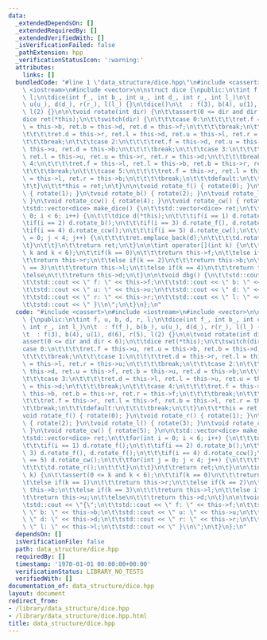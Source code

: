 ```yaml
---
data:
  _extendedDependsOn: []
  _extendedRequiredBy: []
  _extendedVerifiedWith: []
  _isVerificationFailed: false
  _pathExtension: hpp
  _verificationStatusIcon: ':warning:'
  attributes:
    links: []
  bundledCode: "#line 1 \"data_structure/dice.hpp\"\n#include <cassert>\n#include\
    \ <iostream>\n#include <vector>\n\nstruct dice {\npublic:\n\tint f, u, b, d, r,\
    \ l;\n\tdice(int f_, int b_, int u_, int d_, int r_, int l_)\n\t  : f(f_), b(b_),\
    \ u(u_), d(d_), r(r_), l(l_) {}\n\tdice()\n\t  : f(3), b(4), u(1), d(6), r(5),\
    \ l(2) {}\n\n\tvoid rotate(int dir) {\n\t\tassert(0 <= dir and dir < 6);\n\t\t\
    dice ret(*this);\n\t\tswitch(dir) {\n\t\t\tcase 0:\n\t\t\t\tret.f = this->u, ret.u\
    \ = this->b, ret.b = this->d, ret.d = this->f;\n\t\t\t\tbreak;\n\t\t\tcase 1:\n\
    \t\t\t\tret.d = this->r, ret.l = this->d, ret.u = this->l, ret.r = this->u;\n\t\
    \t\t\tbreak;\n\t\t\tcase 2:\n\t\t\t\tret.f = this->d, ret.u = this->f, ret.b =\
    \ this->u, ret.d = this->b;\n\t\t\t\tbreak;\n\t\t\tcase 3:\n\t\t\t\tret.d = this->l,\
    \ ret.l = this->u, ret.u = this->r, ret.r = this->d;\n\t\t\t\tbreak;\n\t\t\tcase\
    \ 4:\n\t\t\t\tret.f = this->l, ret.l = this->b, ret.b = this->r, ret.r = this->f;\n\
    \t\t\t\tbreak;\n\t\t\tcase 5:\n\t\t\t\tret.f = this->r, ret.l = this->f, ret.b\
    \ = this->l, ret.r = this->b;\n\t\t\t\tbreak;\n\t\t\tdefault:\n\t\t\t\tbreak;\n\
    \t\t}\n\t\t*this = ret;\n\t}\n\n\tvoid rotate_f() { rotate(0); }\n\tvoid rotate_r()\
    \ { rotate(1); }\n\tvoid rotate_b() { rotate(2); }\n\tvoid rotate_l() { rotate(3);\
    \ }\n\tvoid rotate_ccw() { rotate(4); }\n\tvoid rotate_cw() { rotate(5); }\n\n\
    \tstd::vector<dice> make_dice() {\n\t\tstd::vector<dice> ret;\n\t\tfor(int i =\
    \ 0; i < 6; i++) {\n\t\t\tdice d(*this);\n\t\t\tif(i == 1) d.rotate_f();\n\t\t\
    \tif(i == 2) d.rotate_b();\n\t\t\tif(i == 3) d.rotate_f(), d.rotate_f();\n\t\t\
    \tif(i == 4) d.rotate_ccw();\n\t\t\tif(i == 5) d.rotate_cw();\n\t\t\tfor(int j\
    \ = 0; j < 4; j++) {\n\t\t\t\tret.emplace_back(d);\n\t\t\t\td.rotate_r();\n\t\t\
    \t}\n\t\t}\n\t\treturn ret;\n\t}\n\n\tint operator[](int k) {\n\t\tassert(0 <=\
    \ k and k < 6);\n\t\tif(k == 0)\n\t\t\treturn this->f;\n\t\telse if(k == 1)\n\t\
    \t\treturn this->r;\n\t\telse if(k == 2)\n\t\t\treturn this->b;\n\t\telse if(k\
    \ == 3)\n\t\t\treturn this->l;\n\t\telse if(k == 4)\n\t\t\treturn this->u;\n\t\
    \telse\n\t\t\treturn this->d;\n\t}\n\n\tvoid dbg() {\n\t\tstd::cout << \"{\";\n\
    \t\tstd::cout << \" f: \" << this->f;\n\t\tstd::cout << \" b: \" << this->b;\n\
    \t\tstd::cout << \" u: \" << this->u;\n\t\tstd::cout << \" d: \" << this->d;\n\
    \t\tstd::cout << \" r: \" << this->r;\n\t\tstd::cout << \" l: \" << this->l;\n\
    \t\tstd::cout << \" }\\n\";\n\t}\n};\n"
  code: "#include <cassert>\n#include <iostream>\n#include <vector>\n\nstruct dice\
    \ {\npublic:\n\tint f, u, b, d, r, l;\n\tdice(int f_, int b_, int u_, int d_,\
    \ int r_, int l_)\n\t  : f(f_), b(b_), u(u_), d(d_), r(r_), l(l_) {}\n\tdice()\n\
    \t  : f(3), b(4), u(1), d(6), r(5), l(2) {}\n\n\tvoid rotate(int dir) {\n\t\t\
    assert(0 <= dir and dir < 6);\n\t\tdice ret(*this);\n\t\tswitch(dir) {\n\t\t\t\
    case 0:\n\t\t\t\tret.f = this->u, ret.u = this->b, ret.b = this->d, ret.d = this->f;\n\
    \t\t\t\tbreak;\n\t\t\tcase 1:\n\t\t\t\tret.d = this->r, ret.l = this->d, ret.u\
    \ = this->l, ret.r = this->u;\n\t\t\t\tbreak;\n\t\t\tcase 2:\n\t\t\t\tret.f =\
    \ this->d, ret.u = this->f, ret.b = this->u, ret.d = this->b;\n\t\t\t\tbreak;\n\
    \t\t\tcase 3:\n\t\t\t\tret.d = this->l, ret.l = this->u, ret.u = this->r, ret.r\
    \ = this->d;\n\t\t\t\tbreak;\n\t\t\tcase 4:\n\t\t\t\tret.f = this->l, ret.l =\
    \ this->b, ret.b = this->r, ret.r = this->f;\n\t\t\t\tbreak;\n\t\t\tcase 5:\n\t\
    \t\t\tret.f = this->r, ret.l = this->f, ret.b = this->l, ret.r = this->b;\n\t\t\
    \t\tbreak;\n\t\t\tdefault:\n\t\t\t\tbreak;\n\t\t}\n\t\t*this = ret;\n\t}\n\n\t\
    void rotate_f() { rotate(0); }\n\tvoid rotate_r() { rotate(1); }\n\tvoid rotate_b()\
    \ { rotate(2); }\n\tvoid rotate_l() { rotate(3); }\n\tvoid rotate_ccw() { rotate(4);\
    \ }\n\tvoid rotate_cw() { rotate(5); }\n\n\tstd::vector<dice> make_dice() {\n\t\
    \tstd::vector<dice> ret;\n\t\tfor(int i = 0; i < 6; i++) {\n\t\t\tdice d(*this);\n\
    \t\t\tif(i == 1) d.rotate_f();\n\t\t\tif(i == 2) d.rotate_b();\n\t\t\tif(i ==\
    \ 3) d.rotate_f(), d.rotate_f();\n\t\t\tif(i == 4) d.rotate_ccw();\n\t\t\tif(i\
    \ == 5) d.rotate_cw();\n\t\t\tfor(int j = 0; j < 4; j++) {\n\t\t\t\tret.emplace_back(d);\n\
    \t\t\t\td.rotate_r();\n\t\t\t}\n\t\t}\n\t\treturn ret;\n\t}\n\n\tint operator[](int\
    \ k) {\n\t\tassert(0 <= k and k < 6);\n\t\tif(k == 0)\n\t\t\treturn this->f;\n\
    \t\telse if(k == 1)\n\t\t\treturn this->r;\n\t\telse if(k == 2)\n\t\t\treturn\
    \ this->b;\n\t\telse if(k == 3)\n\t\t\treturn this->l;\n\t\telse if(k == 4)\n\t\
    \t\treturn this->u;\n\t\telse\n\t\t\treturn this->d;\n\t}\n\n\tvoid dbg() {\n\t\
    \tstd::cout << \"{\";\n\t\tstd::cout << \" f: \" << this->f;\n\t\tstd::cout <<\
    \ \" b: \" << this->b;\n\t\tstd::cout << \" u: \" << this->u;\n\t\tstd::cout <<\
    \ \" d: \" << this->d;\n\t\tstd::cout << \" r: \" << this->r;\n\t\tstd::cout <<\
    \ \" l: \" << this->l;\n\t\tstd::cout << \" }\\n\";\n\t}\n};\n"
  dependsOn: []
  isVerificationFile: false
  path: data_structure/dice.hpp
  requiredBy: []
  timestamp: '1970-01-01 00:00:00+00:00'
  verificationStatus: LIBRARY_NO_TESTS
  verifiedWith: []
documentation_of: data_structure/dice.hpp
layout: document
redirect_from:
- /library/data_structure/dice.hpp
- /library/data_structure/dice.hpp.html
title: data_structure/dice.hpp
---
```

